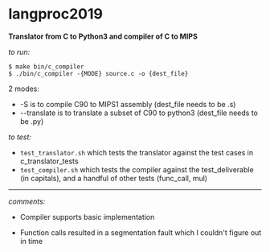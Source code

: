 # langproc2019

**Translator from C to Python3 and compiler of C to MIPS**

*to run:*

```
$ make bin/c_compiler
$ ./bin/c_compiler -{MODE} source.c -o {dest_file}
```
2 modes:

- -S is to compile C90 to MIPS1 assembly (dest_file needs to be .s)
- --translate is to translate a subset of C90 to python3 (dest_file needs to be .py)



*to test:*
- `test_translator.sh` which tests the translator against the test cases in c_translator_tests
- `test_compiler.sh` which tests the compiler against the test_deliverable (in capitals), and a handful of other tests (func_call, mul)

--------------
*comments:*

- Compiler supports basic implementation

- Function calls resulted in a segmentation fault which I couldn't figure out in time
